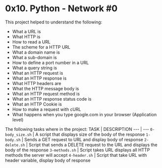 # 0x10. Python - Network #0
This project helped to understand the following:
- What a URL is
- What HTTP is
- How to read a URL
- The scheme for a HTTP URL
- What a domain name is
- What a sub-domain is
- How to define a port number in a URL
- What a query string is
- What an HTTP request is
- What an HTTP response is
- What HTTP headers are
- What the HTTP message body is
- What an HTTP request method is
- What an HTTP response status code is
- What an HTTP Cookie is
- How to make a request with cURL
- What happens when you type google.com in your browser (Application level)

The following tasks where in the project:
TASK | DESCRIPTION
--- | ---
`0-body_size.sh` | A script that displays size of the body of the response
`1-body.sh` | Sends a GET request to URL and display body of response
`2-delete.sh` | Script that sends a DELETE request to the URL and displays the body of the response
`3-methods.sh` | Script takes URL displays all HTTP methods the server will accept
`4-header.sh` | Script that take URL with header variable, display body of response
